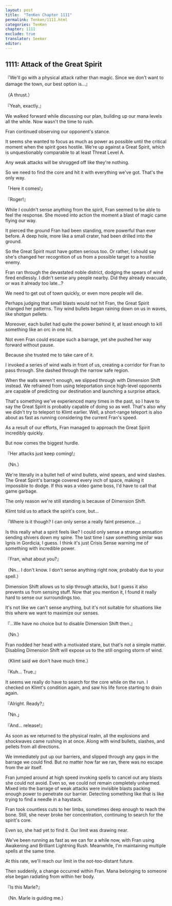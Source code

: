 ```yaml
---
layout: post
title:  "TenKen Chapter 1111"
permalink: Tenken/1111.html
categories: TenKen
chapter: 1111
exclude: true
translator: Seeker
editor: 
---
```

<h2>1111: Attack of the Great Spirit</h2>

『We'll go with a physical attack rather than magic. Since we don't want to damage the town, our best option is...』

（A thrust.）

『Yeah, exactly.』

We walked forward while discussing our plan, building up our mana levels all the while. Now wasn't the time to rush.

Fran continued observing our opponent's stance.

It seems she wanted to focus as much as power as possible until the critical moment when the spirit goes hostile. We're up against a Great Spirit, which is unquestionably comparable to at least Threat Level A.

Any weak attacks will be shrugged off like they're nothing.

So we need to find the core and hit it with everything we've got. That's the only way.

「Here it comes!」

『Roger!』

While I couldn't sense anything from the spirit, Fran seemed to be able to feel the response. She moved into action the moment a blast of magic came flying our way.

It pierced the ground Fran had been standing, more powerful than ever before. A deep hole, more like a small crater, had been drilled into the ground.

So the Great Spirit must have gotten serious too. Or rather, I should say she's changed her recognition of us from a possible target to a hostile enemy.

Fran ran through the devastated noble district, dodging the spears of wind fired endlessly. I didn't sense any people nearby. Did they already evacuate, or was it already too late...?

We need to get out of town quickly, or even more people will die.

Perhaps judging that small blasts would not hit Fran, the Great Spirit changed her patterns. Tiny wind bullets began raining down on us in waves, like shotgun pellets.

Moreover, each bullet had quite the power behind it, at least enough to kill something like an orc in one hit.

Not even Fran could escape such a barrage, yet she pushed her way forward without pause.

Because she trusted me to take care of it.

I invoked a series of wind walls in front of us, creating a corridor for Fran to pass through. She dashed through the narrow safe region.

When the walls weren't enough, we slipped through with Dimension Shift instead. We refrained from using teleportation since high-level opponents are capable of predicting our destination and launching a surprise attack.

That's something we've experienced many times in the past, so I have to say the Great Spirit is probably capable of doing so as well. That's also why we didn't try to teleport to Klimt earlier. Well, a short-range teleport is also about as fast as running considering the current Fran's speed.

As a result of our efforts, Fran managed to approach the Great Spirit incredibly quickly.

But now comes the biggest hurdle.

『Her attacks just keep coming!』

（Nn.）

We're literally in a bullet hell of wind bullets, wind spears, and wind slashes. The Great Spirit's barrage covered every inch of space, making it impossible to dodge. If this was a video game boss, I'd have to call that game garbage.

The only reason we're still standing is because of Dimension Shift.

Klimt told us to attack the spirit's core, but...

『Where is it though? I can only sense a really faint presence...』

Is this really what a spirit feels like? I could only sense a strange sensation sending shivers down my spine. The last time I saw something similar was Ignis in Gordicia, I guess. I think it's just Crisis Sense warning me of something with incredible power.

『Fran, what about you?』

（Nn... I don't know. I don't sense anything right now, probably due to your spell.）

Dimension Shift allows us to slip through attacks, but I guess it also prevents us from sensing stuff. Now that you mention it, I found it really hard to sense our surroundings too.

It's not like we can't sense anything, but it's not suitable for situations like this where we want to maximize our senses.

『...We have no choice but to disable Dimension Shift then.』

（Nn.）

Fran nodded her head with a motivated stare, but that's not a simple matter. Disabling Dimension Shift will expose us to the still ongoing storm of wind.

（Klimt said we don't have much time.）

『Kuh... True.』

It seems we really do have to search for the core while on the run. I checked on Klimt's condition again, and saw his life force starting to drain again.

『Alright. Ready?』

「Nn.」

『And... release!』

As soon as we returned to the physical realm, all the explosions and shockwaves came rushing in at once. Along with wind bullets, slashes, and pellets from all directions.

We immediately put up our barriers, and slipped through any gaps in the barrage we could find. But no matter how far we ran, there was no escape from the air itself.

Fran jumped around at high speed invoking spells to cancel out any blasts she could not avoid. Even so, we could not remain completely unharmed. Mixed into the barrage of weak attacks were invisible blasts packing enough power to penetrate our barrier. Detecting something like that is like trying to find a needle in a haystack.

Fran took countless cuts to her limbs, sometimes deep enough to reach the bone. Still, she never broke her concentration, continuing to search for the spirit's core.

Even so, she had yet to find it. Our limit was drawing near.

We've been running as fast as we can for a while now, with Fran using Awakening and Brilliant Lightning Rush. Meanwhile, I'm maintaining multiple spells at the same time.

At this rate, we'll reach our limit in the not-too-distant future.

Then suddenly, a change occurred within Fran. Mana belonging to someone else began radiating from within her body.

『Is this Marle?』

（Nn. Marle is guiding me.）



